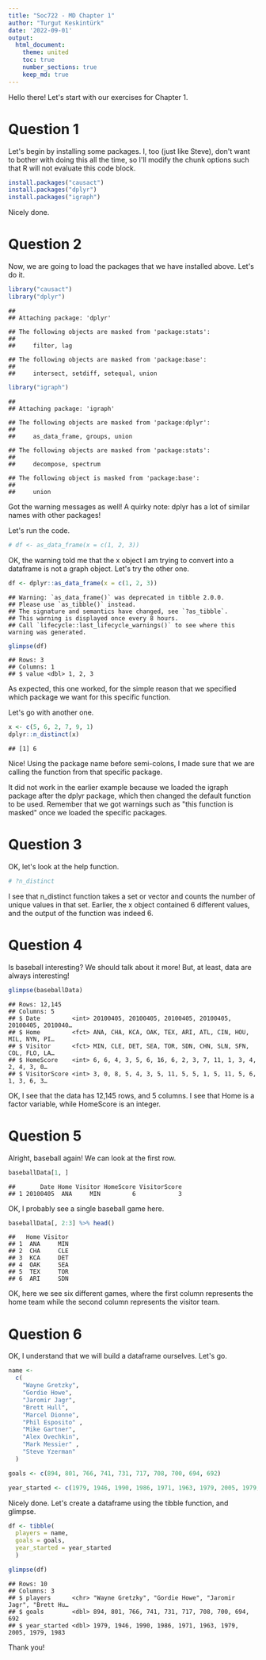 ```yaml
---
title: "Soc722 - MD Chapter 1"
author: "Turgut Keskintürk"
date: '2022-09-01'
output:
  html_document:
    theme: united
    toc: true
    number_sections: true
    keep_md: true
---
```


Hello there! Let's start with our exercises for Chapter 1.

# Question 1

Let's begin by installing some packages. I, too (just like Steve), don't want to bother with doing this all the time, so I'll modify the chunk options such that R will not evaluate this code block.


```r
install.packages("causact")
install.packages("dplyr")
install.packages("igraph")
```

Nicely done.

# Question 2

Now, we are going to load the packages that we have installed above. Let's do it.


```r
library("causact")
library("dplyr")
```

```
## 
## Attaching package: 'dplyr'
```

```
## The following objects are masked from 'package:stats':
## 
##     filter, lag
```

```
## The following objects are masked from 'package:base':
## 
##     intersect, setdiff, setequal, union
```

```r
library("igraph")
```

```
## 
## Attaching package: 'igraph'
```

```
## The following objects are masked from 'package:dplyr':
## 
##     as_data_frame, groups, union
```

```
## The following objects are masked from 'package:stats':
## 
##     decompose, spectrum
```

```
## The following object is masked from 'package:base':
## 
##     union
```

Got the warning messages as well! A quirky note: dplyr has a lot of similar names with other packages!

Let's run the code.


```r
# df <- as_data_frame(x = c(1, 2, 3))
```

OK, the warning told me that the x object I am trying to convert into a dataframe is not a graph object. Let's try the other one.


```r
df <- dplyr::as_data_frame(x = c(1, 2, 3))
```

```
## Warning: `as_data_frame()` was deprecated in tibble 2.0.0.
## Please use `as_tibble()` instead.
## The signature and semantics have changed, see `?as_tibble`.
## This warning is displayed once every 8 hours.
## Call `lifecycle::last_lifecycle_warnings()` to see where this warning was generated.
```

```r
glimpse(df)
```

```
## Rows: 3
## Columns: 1
## $ value <dbl> 1, 2, 3
```

As expected, this one worked, for the simple reason that we specified which package we want for this specific function.

Let's go with another one.


```r
x <- c(5, 6, 2, 7, 9, 1)
dplyr::n_distinct(x)
```

```
## [1] 6
```

Nice! Using the package name before semi-colons, I made sure that we are calling the function from that specific package. 

It did not work in the earlier example because we loaded the igraph package after the dplyr package, which then changed the default function to be used. Remember that we got warnings such as "this function is masked" once we loaded the specific packages.

# Question 3

OK, let's look at the help function.


```r
# ?n_distinct
```

I see that n_distinct function takes a set or vector and counts the number of unique values in that set. Earlier, the x object contained 6 different values, and the output of the function was indeed 6.

# Question 4

Is baseball interesting? We should talk about it more! But, at least, data are always interesting!


```r
glimpse(baseballData)
```

```
## Rows: 12,145
## Columns: 5
## $ Date         <int> 20100405, 20100405, 20100405, 20100405, 20100405, 2010040…
## $ Home         <fct> ANA, CHA, KCA, OAK, TEX, ARI, ATL, CIN, HOU, MIL, NYN, PI…
## $ Visitor      <fct> MIN, CLE, DET, SEA, TOR, SDN, CHN, SLN, SFN, COL, FLO, LA…
## $ HomeScore    <int> 6, 6, 4, 3, 5, 6, 16, 6, 2, 3, 7, 11, 1, 3, 4, 2, 4, 3, 0…
## $ VisitorScore <int> 3, 0, 8, 5, 4, 3, 5, 11, 5, 5, 1, 5, 11, 5, 6, 1, 3, 6, 3…
```
OK, I see that the data has 12,145 rows, and 5 columns. I see that Home is a factor variable, while HomeScore is an integer.

# Question 5

Alright, baseball again! We can look at the first row.


```r
baseballData[1, ]
```

```
##       Date Home Visitor HomeScore VisitorScore
## 1 20100405  ANA     MIN         6            3
```

OK, I probably see a single baseball game here.


```r
baseballData[, 2:3] %>% head()
```

```
##   Home Visitor
## 1  ANA     MIN
## 2  CHA     CLE
## 3  KCA     DET
## 4  OAK     SEA
## 5  TEX     TOR
## 6  ARI     SDN
```

OK, here we see six different games, where the first column represents the home team while the second column represents the visitor team.

# Question 6

OK, I understand that we will build a dataframe ourselves. Let's go.


```r
name <-
  c(
    "Wayne Gretzky",
    "Gordie Howe",
    "Jaromir Jagr",
    "Brett Hull",
    "Marcel Dionne",
    "Phil Esposito" ,
    "Mike Gartner",
    "Alex Ovechkin",
    "Mark Messier" ,
    "Steve Yzerman"
  )

goals <- c(894, 801, 766, 741, 731, 717, 708, 700, 694, 692)

year_started <- c(1979, 1946, 1990, 1986, 1971, 1963, 1979, 2005, 1979, 1983)
```

Nicely done. Let's create a dataframe using the tibble function, and glimpse.


```r
df <- tibble(
  players = name,
  goals = goals,
  year_started = year_started
  ) 

glimpse(df)
```

```
## Rows: 10
## Columns: 3
## $ players      <chr> "Wayne Gretzky", "Gordie Howe", "Jaromir Jagr", "Brett Hu…
## $ goals        <dbl> 894, 801, 766, 741, 731, 717, 708, 700, 694, 692
## $ year_started <dbl> 1979, 1946, 1990, 1986, 1971, 1963, 1979, 2005, 1979, 1983
```

Thank you!
